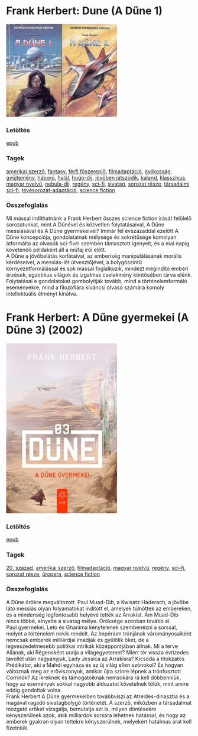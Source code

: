 # <a name="id_182">Frank Herbert: Dune (A Dűne 1) </a>
<img src="https://github.com/BercziSandor/calibre_lib/raw/main/libs/main/Frank%20Herbert/Dune%20%28182%29/cover.jpg" alt="cover" width="300"/>

### Letöltés
[epub](https://github.com/BercziSandor/calibre_lib/raw/main/libs/main/Frank%20Herbert/Dune%20%28182%29/Dune%20-%20Frank%20Herbert.epub)

### Tagek
[amerikai szerző](https://github.com/berczisandor/calibre_lib/libs/main/blob/main/_tags/amerikai%20szerz%c5%91.md), [fantasy](https://github.com/berczisandor/calibre_lib/libs/main/blob/main/_tags/fantasy.md), [férfi főszereplő](https://github.com/berczisandor/calibre_lib/libs/main/blob/main/_tags/f%c3%a9rfi%20f%c5%91szerepl%c5%91.md), [filmadaptáció](https://github.com/berczisandor/calibre_lib/libs/main/blob/main/_tags/filmadapt%c3%a1ci%c3%b3.md), [gyilkosság](https://github.com/berczisandor/calibre_lib/libs/main/blob/main/_tags/gyilkoss%c3%a1g.md), [gyűjtemény](https://github.com/berczisandor/calibre_lib/libs/main/blob/main/_tags/gy%c5%b1jtem%c3%a9ny.md), [háború](https://github.com/berczisandor/calibre_lib/libs/main/blob/main/_tags/h%c3%a1bor%c3%ba.md), [halál](https://github.com/berczisandor/calibre_lib/libs/main/blob/main/_tags/hal%c3%a1l.md), [hugo-díj](https://github.com/berczisandor/calibre_lib/libs/main/blob/main/_tags/hugo-d%c3%adj.md), [jövőben játszódik](https://github.com/berczisandor/calibre_lib/libs/main/blob/main/_tags/j%c3%b6v%c5%91ben%20j%c3%a1tsz%c3%b3dik.md), [kaland](https://github.com/berczisandor/calibre_lib/libs/main/blob/main/_tags/kaland.md), [klasszikus](https://github.com/berczisandor/calibre_lib/libs/main/blob/main/_tags/klasszikus.md), [magyar nyelvű](https://github.com/berczisandor/calibre_lib/libs/main/blob/main/_tags/magyar%20nyelv%c5%b1.md), [nebula-díj](https://github.com/berczisandor/calibre_lib/libs/main/blob/main/_tags/nebula-d%c3%adj.md), [regény](https://github.com/berczisandor/calibre_lib/libs/main/blob/main/_tags/reg%c3%a9ny.md), [sci-fi](https://github.com/berczisandor/calibre_lib/libs/main/blob/main/_tags/sci-fi.md), [sivatag](https://github.com/berczisandor/calibre_lib/libs/main/blob/main/_tags/sivatag.md), [sorozat része](https://github.com/berczisandor/calibre_lib/libs/main/blob/main/_tags/sorozat%20r%c3%a9sze.md), [társadalmi sci-fi](https://github.com/berczisandor/calibre_lib/libs/main/blob/main/_tags/t%c3%a1rsadalmi%20sci-fi.md), [tévésorozat-adaptáció](https://github.com/berczisandor/calibre_lib/libs/main/blob/main/_tags/t%c3%a9v%c3%a9sorozat-adapt%c3%a1ci%c3%b3.md), [science fiction](https://github.com/berczisandor/calibre_lib/libs/main/blob/main/_tags/science%20fiction.md)

### Összefoglalás
<div>
<p>Mi mással indíthatnánk a Frank Herbert összes science fiction írását felölelő sorozatunkat, mint A Dűnével és közvetlen folytatásaival, A Dűne messiásával és A Dűne gyermekeivel? Immár fél évszázaddal ezelőtt A Dűne koncepciója, gondolatainak mélysége és sokrétűsége komolyan átformálta az olvasók sci-fivel szemben támasztott igényeit, és a mai napig követendő példaként áll a műfaj írói előtt.<br>A Dűne a jövőbelátás korlátaival, az emberiség manipulálásának morális kérdéseivel, a messiás-lét útvesztőjével, a bolygószintű környezetformálással és sok mással foglalkozik, mindezt megindító emberi érzések, egzotikus világok és izgalmas cselekmény köntösében tárva elénk. Folytatásai e gondolatokat gombolyítják tovább, mind a történelemformáló eseményekre, mind a filozófiára kíváncsi olvasó számára komoly intellektuális élményt kínálva.</p></div>


# <a name="id_184">Frank Herbert: A Dűne gyermekei (A Dűne 3) (2002)</a>
<img src="https://github.com/BercziSandor/calibre_lib/raw/main/libs/main/Frank%20Herbert/A%20Dune%20gyermekei%20%28184%29/cover.jpg" alt="cover" width="300"/>

### Letöltés
[epub](https://github.com/BercziSandor/calibre_lib/raw/main/libs/main/Frank%20Herbert/A%20Dune%20gyermekei%20%28184%29/A%20Dune%20gyermekei%20-%20Frank%20Herbert.epub)

### Tagek
[20. század](https://github.com/berczisandor/calibre_lib/libs/main/blob/main/_tags/20.%20sz%c3%a1zad.md), [amerikai szerző](https://github.com/berczisandor/calibre_lib/libs/main/blob/main/_tags/amerikai%20szerz%c5%91.md), [filmadaptáció](https://github.com/berczisandor/calibre_lib/libs/main/blob/main/_tags/filmadapt%c3%a1ci%c3%b3.md), [magyar nyelvű](https://github.com/berczisandor/calibre_lib/libs/main/blob/main/_tags/magyar%20nyelv%c5%b1.md), [regény](https://github.com/berczisandor/calibre_lib/libs/main/blob/main/_tags/reg%c3%a9ny.md), [sci-fi](https://github.com/berczisandor/calibre_lib/libs/main/blob/main/_tags/sci-fi.md), [sorozat része](https://github.com/berczisandor/calibre_lib/libs/main/blob/main/_tags/sorozat%20r%c3%a9sze.md), [űropera](https://github.com/berczisandor/calibre_lib/libs/main/blob/main/_tags/%c5%b1ropera.md), [science fiction](https://github.com/berczisandor/calibre_lib/libs/main/blob/main/_tags/science%20fiction.md)

### Összefoglalás
<div>
<p>A ​Dűne örökre megváltozott. Paul Muad-Dib, a Kwisatz Haderach, a jövőbe látó messiás olyan folyamatokat indított el, amelyek túlnőttek az embereken, és a mindenség legfontosabb helyévé tették az Arrakist. Ám Muad-Dib nincs többé, elnyelte a sivatag mélye. Öröksége azonban tovább él.<br>Paul gyermekei, Leto és Ghanima kénytelenek szembenézni a sorssal, melyet a történelem nekik rendelt. Az Impérium trónjának várományosaiként nemcsak emberek milliárdjai imádják és gyűlölik őket, de a legveszedelmesebb politikai intrikák középpontjában állnak. Mi a terve Aliának, aki Régensként uralja a világegyetemet? Miért tér vissza évtizedes távollét után nagyanyjuk, Lady Jessica az Arrakisra? Kicsoda a titokzatos Prédikátor, aki a Mahdi egyháza és az új világ ellen szónokol? És hogyan változnak meg az erőviszonyok, amikor újra színre lépnek a trónfosztott Corrinók? Az ikreknek és támogatóiknak nemsokára rá kell döbbenniük, hogy az események sokkal nagyobb áldozatot követelnek tőlük, mint amire eddig gondoltak volna.<br>Frank Herbert A Dűne gyermekeiben továbbviszi az Atreides-dinasztia és a magával ragadó sivatagbolygó történetét. A szerző, miközben a társadalmat mozgató erőket vizsgálja, bemutatja azt is, milyen döntésekre kényszerülnek azok, akik milliárdok sorsára lehetnek hatással, és hogy az emberek gyakran olyan tettekre kényszerülnek, melyekért hatalmas árat kell fizetniük.</p></div>


